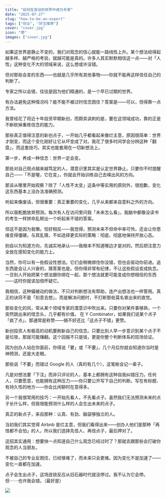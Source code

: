 ```yaml
---
title: "如何在变动的世界中成为专家"
date: "2025-07-27"
slug: "how-to-be-an-expert"
tags: ["创业", "好文推荐"]
cover: "cover.jpg"
icon: "😎"
images: ["cover.jpg"]
---
```

如果这世界是静止不变的，我们对观念的信心就能一路线性上升。某个想法经得起越多样、越严格的考验，就越可能是真的。许多人其实默默相信这一点——对「人性」这种变化不大的领域来说，这么想或许没错。



但对那些会变的东西——也就是几乎所有其他事物——你就不能再这样信任自己的判断了。



专家之所以会错，往往是因为他们精通的，是一个早已过期的世界。



有办法避免这种情况吗？能不能不被过时信念困住？答案是——可以，但得靠一点方法。



我曾经花了将近十年投资早期新创，而颇具讽刺的是，要在这领域成功，靠的正是不断砍掉重练信念的能力。



那些真正值得注意的新创点子，一开始几乎都看起来像烂主意，原因很简单：世界才刚变，而这个变化刚好让它从坏变成了对。我花了很多时间学会分辨这种「翻盘」，而这套技巧，其实也能套用在一切新想法上。



第一步，养成一种信念：世界一定会变。



那些对自己观点越来越笃定的人，潜意识里其实是认定世界静止。只要你不时提醒自己——「不是喔，它在变」，你就会开始训练自己去嗅出风的方向。



那该从哪里开始观察？除了「人性不太变」这条中等实用的原则外，很抱歉，变化这东西基本上没办法准确预测。



听起来像废话，但很重要：真正重要的变化，几乎从来都来自意料之外的方向。



所以我乾脆放弃预测。每次有人在访问里问我「未来怎么看」，我脑中都像没读书的考生一样拼命乱掰出一个听起来不错的答案。



但这不是因为我懒。恰好相反——我觉得，预测未来不但命中率可怜，还会让你思维变得僵硬。与其乱猜，不如选择更实际的策略：彻底、彻底地保持开放心态。



别自以为知道方向，先诚实地承认——我根本不知道哪边才是对的。然后把注意力全放在感知变化的能力上。



当然，你可以有一些假设性想法。它们会稍微绑住你没错，但也会驱动你前进。追东西是会让人兴奋的，猜答案也是。但你得非常有纪律，不让这些假设变成执念。
一旦别人开始把某个想法跟你绑在一起，那个想法就更可能变成你想相信的东西——这时你就该加倍怀疑它。



我相信，这种偏被动的做法，不只对判断想法有帮助，连产出想法也一样管用。真正的诀窍不是「刻意去想」，而是解决问题时，不打断那些莫名冒出来的直觉。



那些变化的风，常从某个领域专家的潜意识中吹出来。只要你对某件事够熟，一个突然跳出来的怪念头，几乎都有价值。
在 Y Combinator，如果我们说某个点子「疯了点」，那通常是称赞——搞不好还比「这点子不错」更赞。



新创投资人有极高的动机要刷新自己的信念。只要比别人早一步意识到某个点子不是垃圾，那就可能赚翻。这个回报不只是钱，更是你整个判断体系的现场验证。



因为创办人站在你面前，你得说「要」或「不要」，几个月后你就会知道你当时是神预测，还是大走眼。



那些说「不要」而错过 Google 的人（真的有几个），这笔帐会记一辈子。



凡是对想法要「下注」而非只评论的人，基本上都拥有这种自我纠错压力。任何人，只要愿意，也能拥有这种压力——你只要公开写下自己的判断。写在有标题、有持久性的地方——你会比闲聊时在意得多。



另一个我很常用的技巧：一开始先看人，不先看点子。虽然我们无法预测未来的点子长什么样，但我很能预测什么样的人会生出未来的点子。



真正的新点子，来自那种：认真、有劲、脑袋够独立的人。



当初我们其实觉得 Airbnb 是烂主意，但我们看得出来——创办人他们是那种「再怪都不会怕」的人，所以我们选择先信人、再信点子，最后押对了。



这招其实通用：想要快一点知道自己什么观念已经过时了？那就去跟那些会打破你观念的人当朋友。



不被自己的专业反困住，已经够难了，而未来只会更难。因为变化不是加速了——变化一直都在加速。



点子会生出点子，这场连锁反应从旧石器时代就没停过。我不认为它会停。
但⋯⋯也许我会错。（最好是）




![](https://prod-files-secure.s3.us-west-2.amazonaws.com/112d0858-5090-4d34-a606-b75eb8d65fd2/46476355-9cf3-4e99-9b7a-3531bc426380/1000202064.png?X-Amz-Algorithm=AWS4-HMAC-SHA256&X-Amz-Content-Sha256=UNSIGNED-PAYLOAD&X-Amz-Credential=ASIAZI2LB466RMRCHLPN%2F20250810%2Fus-west-2%2Fs3%2Faws4_request&X-Amz-Date=20250810T064659Z&X-Amz-Expires=3600&X-Amz-Security-Token=IQoJb3JpZ2luX2VjEJb%2F%2F%2F%2F%2F%2F%2F%2F%2F%2FwEaCXVzLXdlc3QtMiJHMEUCIQDB4WmN5UFw9g2IIaRyHhvAHAAftjxdW43WsS9Sb8Y0cAIgH%2B5yd0Z4jnZGx8mnGDLcyBArK43vuE8l6Pj4gzFyyRYqiAQIz%2F%2F%2F%2F%2F%2F%2F%2F%2F%2F%2FARAAGgw2Mzc0MjMxODM4MDUiDObFJZ0qpGzFpRKwoCrcA3VKiTnA0T89ipu85bivs3OKK2t%2FFrab6JmSBaejSM6CmhOT%2Fn%2B7E5uRNYuMi02FTZCKx5ekCdA3g8AdklY3pz4oZSGVxFtWJYZgK8I5BZF%2FVslYfVH4UM40Vd2BJPHBIrC4g9z6HzFI6X6OxhKQxFbozu5PxQra%2BTJ4cF7KsHXwbzJyDShI%2FnCteEqcSZskawBr6R890HiZUVVyUqcM6Cv8Tsrz3tr0puCopUn8Aw49C078d%2FavKgmZqEo0cqccpRo6DcIQO9653P7t8OxtZuyaKmSxL5paoiwRiUNlfCi5EWCRCnM5nYVE4tUUUhATF2X3JU0xxSP4B4n%2FWGkoSmt4uR1BaMPMGCMABAllralQJ1deeCoHqcaGrkrt1fNwgZ8xKetXQyk6YZsxgbgAQB4a8HafRNzwEaAPkaZq7IyNIfAMkQ635M4rw7IziuDV%2BrILJAzp4ICTchZuldK3gLf8nd4gk80iy8vFwK%2FIri3dH46G08p07PM9x328wa6psin6ixPckaH2pMaZ6GhgfyzQd0g7XWHAp3HrQlYylQMpGQHGIcYtkNuCYK0gD5jWF%2F%2Fp%2FwpiqFe%2BOMaZvySkDDX45UDeGSesay8arznGy0kv6l0%2FxHZcDrOXolIpMLzb4MQGOqUBrZPi42zxuT45OcbOpZkEUBBZ3ujXmJjYNCeNiC5SdBMjN8ZBnZxjuy0SBMPdRkNwYqWIcIKPi6tiL6acv1Kv40R0xsIXqgt4pdmJ7zo3Zv74IG2Tn5leSOZ7PtJbu%2FAky%2FvubkL2VClaTQVN3hF%2BMsNOv2lx33b1HI42YN0EiLCRjlFYhpQ%2Fnm5rvpsb7wU7kNsFBTYnAnkMuPhweUa2PVaS4Uae&X-Amz-Signature=2918f4440b868bf965924ae94d74de95a66882d607ea815020e679d91eae779f&X-Amz-SignedHeaders=host&x-amz-checksum-mode=ENABLED&x-id=GetObject)

